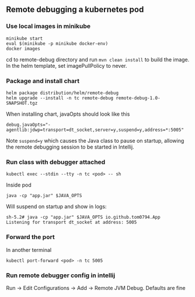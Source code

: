 ## Remote debugging a kubernetes pod

### Use local images in minikube
```shell
minikube start
eval $(minikube -p minikube docker-env)
docker images
```
cd to remote-debug directory and run `mvn clean install` to build the image. In the helm template, set imagePullPolicy to never.

### Package and install chart
```shell
helm package distribution/helm/remote-debug
helm upgrade --install -n tc remote-debug remote-debug-1.0-SNAPSHOT.tgz
```
When installing chart, javaOpts should look like this
```shell
debug.javaOpts="-agentlib:jdwp=transport=dt_socket,server=y,suspend=y,address=*:5005"
```
Note `suspend=y` which causes the Java class to pause on startup, allowing the remote debugging session to be started in Intellij.

### Run class with debugger attached
```shell
kubectl exec --stdin --tty -n tc <pod> -- sh
```
Inside pod
```shell
java -cp "app.jar" $JAVA_OPTS
```
Will suspend on startup and show in logs:
```shell
sh-5.2# java -cp "app.jar" $JAVA_OPTS io.github.tom0794.App
Listening for transport dt_socket at address: 5005
```

### Forward the port
In another terminal
```shell
kubectl port-forward <pod> -n tc 5005
```

### Run remote debugger config in intellij
Run -> Edit Configurations -> Add -> Remote JVM Debug. Defaults are fine